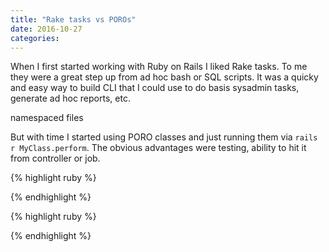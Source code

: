 ```yaml
---
title: "Rake tasks vs POROs"
date: 2016-10-27
categories:
---
```


When I first started working with Ruby on Rails I liked Rake tasks. To me they were a great step up from ad hoc bash or SQL scripts.  It was a quicky and easy way to build CLI that I could use to do basis sysadmin tasks, generate ad hoc reports, etc.  

namespaced files


But with time I started using PORO classes and just running them via `rails r MyClass.perform`.  The obvious advantages were testing, ability to hit it from controller or job.  


{% highlight ruby %}

{% endhighlight %}


{% highlight ruby %}

{% endhighlight %}
